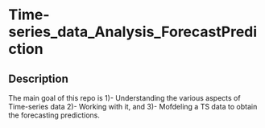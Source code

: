 # Time-series_data_Analysis_ForecastPrediction

## **Description**

The main goal of this repo is 1)- Understanding the various aspects of Time-series data
2)- Working with it, and 3)- Mofdeling a TS data to obtain the forecasting predictions.
